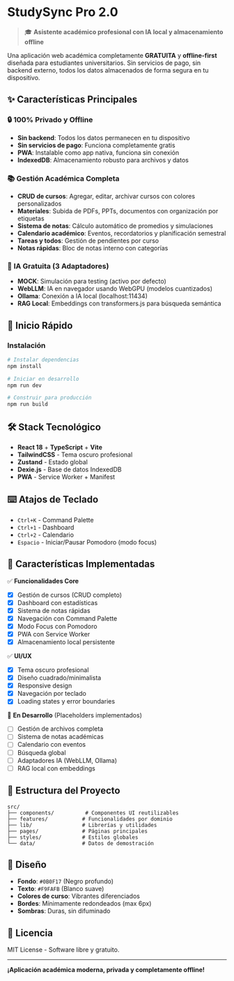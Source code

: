 # StudySync Pro 2.0

> 🎓 **Asistente académico profesional con IA local y almacenamiento offline**

Una aplicación web académica completamente **GRATUITA** y **offline-first** diseñada para estudiantes universitarios. Sin servicios de pago, sin backend externo, todos los datos almacenados de forma segura en tu dispositivo.

## ✨ Características Principales

### 🔒 **100% Privado y Offline**
- **Sin backend**: Todos los datos permanecen en tu dispositivo
- **Sin servicios de pago**: Funciona completamente gratis
- **PWA**: Instalable como app nativa, funciona sin conexión
- **IndexedDB**: Almacenamiento robusto para archivos y datos

### 📚 **Gestión Académica Completa**
- **CRUD de cursos**: Agregar, editar, archivar cursos con colores personalizados
- **Materiales**: Subida de PDFs, PPTs, documentos con organización por etiquetas
- **Sistema de notas**: Cálculo automático de promedios y simulaciones
- **Calendario académico**: Eventos, recordatorios y planificación semestral
- **Tareas y todos**: Gestión de pendientes por curso
- **Notas rápidas**: Bloc de notas interno con categorías

### 🤖 **IA Gratuita (3 Adaptadores)**
- **MOCK**: Simulación para testing (activo por defecto)
- **WebLLM**: IA en navegador usando WebGPU (modelos cuantizados)
- **Ollama**: Conexión a IA local (localhost:11434)
- **RAG Local**: Embeddings con transformers.js para búsqueda semántica

## 🚀 Inicio Rápido

### Instalación

```bash
# Instalar dependencias
npm install

# Iniciar en desarrollo
npm run dev

# Construir para producción
npm run build
```

## 🛠️ Stack Tecnológico

- **React 18** + **TypeScript** + **Vite**
- **TailwindCSS** - Tema oscuro profesional
- **Zustand** - Estado global
- **Dexie.js** - Base de datos IndexedDB
- **PWA** - Service Worker + Manifest

## ⌨️ Atajos de Teclado

- `Ctrl+K` - Command Palette
- `Ctrl+1` - Dashboard
- `Ctrl+2` - Calendario
- `Espacio` - Iniciar/Pausar Pomodoro (modo focus)

## 🔧 Características Implementadas

✅ **Funcionalidades Core**
- [x] Gestión de cursos (CRUD completo)
- [x] Dashboard con estadísticas
- [x] Sistema de notas rápidas
- [x] Navegación con Command Palette
- [x] Modo Focus con Pomodoro
- [x] PWA con Service Worker
- [x] Almacenamiento local persistente

✅ **UI/UX**
- [x] Tema oscuro profesional
- [x] Diseño cuadrado/minimalista
- [x] Responsive design
- [x] Navegación por teclado
- [x] Loading states y error boundaries

🚧 **En Desarrollo** (Placeholders implementados)
- [ ] Gestión de archivos completa
- [ ] Sistema de notas académicas
- [ ] Calendario con eventos
- [ ] Búsqueda global
- [ ] Adaptadores IA (WebLLM, Ollama)
- [ ] RAG local con embeddings

## 📁 Estructura del Proyecto

```
src/
├── components/          # Componentes UI reutilizables
├── features/           # Funcionalidades por dominio
├── lib/                # Librerías y utilidades
├── pages/              # Páginas principales
├── styles/             # Estilos globales
└── data/               # Datos de demostración
```

## 🎨 Diseño

- **Fondo**: `#0B0F17` (Negro profundo)
- **Texto**: `#F9FAFB` (Blanco suave)
- **Colores de curso**: Vibrantes diferenciados
- **Bordes**: Mínimamente redondeados (max 6px)
- **Sombras**: Duras, sin difuminado

## 📄 Licencia

MIT License - Software libre y gratuito.

---

**¡Aplicación académica moderna, privada y completamente offline!**